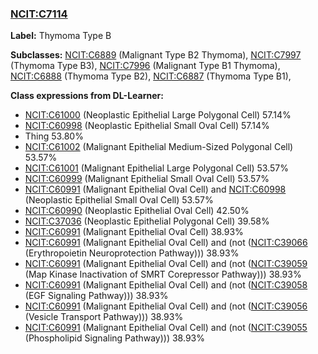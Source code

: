 
### [NCIT:C7114](http://purl.obolibrary.org/obo/NCIT_C7114)
**Label:** Thymoma Type B

**Subclasses:** [NCIT:C6889](http://purl.obolibrary.org/obo/NCIT_C6889) (Malignant Type B2 Thymoma), [NCIT:C7997](http://purl.obolibrary.org/obo/NCIT_C7997) (Thymoma Type B3), [NCIT:C7996](http://purl.obolibrary.org/obo/NCIT_C7996) (Malignant Type B1 Thymoma), [NCIT:C6888](http://purl.obolibrary.org/obo/NCIT_C6888) (Thymoma Type B2), [NCIT:C6887](http://purl.obolibrary.org/obo/NCIT_C6887) (Thymoma Type B1), 

**Class expressions from DL-Learner:**

- [NCIT:C61000](http://purl.obolibrary.org/obo/NCIT_C61000) (Neoplastic Epithelial Large Polygonal Cell) 57.14%
- [NCIT:C60998](http://purl.obolibrary.org/obo/NCIT_C60998) (Neoplastic Epithelial Small Oval Cell) 57.14%
- Thing 53.80%
- [NCIT:C61002](http://purl.obolibrary.org/obo/NCIT_C61002) (Malignant Epithelial Medium-Sized Polygonal Cell) 53.57%
- [NCIT:C61001](http://purl.obolibrary.org/obo/NCIT_C61001) (Malignant Epithelial Large Polygonal Cell) 53.57%
- [NCIT:C60999](http://purl.obolibrary.org/obo/NCIT_C60999) (Malignant Epithelial Small Oval Cell) 53.57%
- [NCIT:C60991](http://purl.obolibrary.org/obo/NCIT_C60991) (Malignant Epithelial Oval Cell) and [NCIT:C60998](http://purl.obolibrary.org/obo/NCIT_C60998) (Neoplastic Epithelial Small Oval Cell) 53.57%
- [NCIT:C60990](http://purl.obolibrary.org/obo/NCIT_C60990) (Neoplastic Epithelial Oval Cell) 42.50%
- [NCIT:C37036](http://purl.obolibrary.org/obo/NCIT_C37036) (Neoplastic Epithelial Polygonal Cell) 39.58%
- [NCIT:C60991](http://purl.obolibrary.org/obo/NCIT_C60991) (Malignant Epithelial Oval Cell) 38.93%
- [NCIT:C60991](http://purl.obolibrary.org/obo/NCIT_C60991) (Malignant Epithelial Oval Cell) and (not ([NCIT:C39066](http://purl.obolibrary.org/obo/NCIT_C39066) (Erythropoietin Neuroprotection Pathway))) 38.93%
- [NCIT:C60991](http://purl.obolibrary.org/obo/NCIT_C60991) (Malignant Epithelial Oval Cell) and (not ([NCIT:C39059](http://purl.obolibrary.org/obo/NCIT_C39059) (Map Kinase Inactivation of SMRT Corepressor Pathway))) 38.93%
- [NCIT:C60991](http://purl.obolibrary.org/obo/NCIT_C60991) (Malignant Epithelial Oval Cell) and (not ([NCIT:C39058](http://purl.obolibrary.org/obo/NCIT_C39058) (EGF Signaling Pathway))) 38.93%
- [NCIT:C60991](http://purl.obolibrary.org/obo/NCIT_C60991) (Malignant Epithelial Oval Cell) and (not ([NCIT:C39056](http://purl.obolibrary.org/obo/NCIT_C39056) (Vesicle Transport Pathway))) 38.93%
- [NCIT:C60991](http://purl.obolibrary.org/obo/NCIT_C60991) (Malignant Epithelial Oval Cell) and (not ([NCIT:C39055](http://purl.obolibrary.org/obo/NCIT_C39055) (Phospholipid Signaling Pathway))) 38.93%


